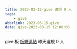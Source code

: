 ```yaml
---
title: 2023-03-15-give 違規 0 人
tags:
    - give
abbrlink: 2023-03-15-give
date: give-2023-03-15 12:00:00
---
```

give 板 [板規連結](https://www.ptt.cc/bbs/give/M.1612495900.A.C32.html)
昨天違規 0 人
